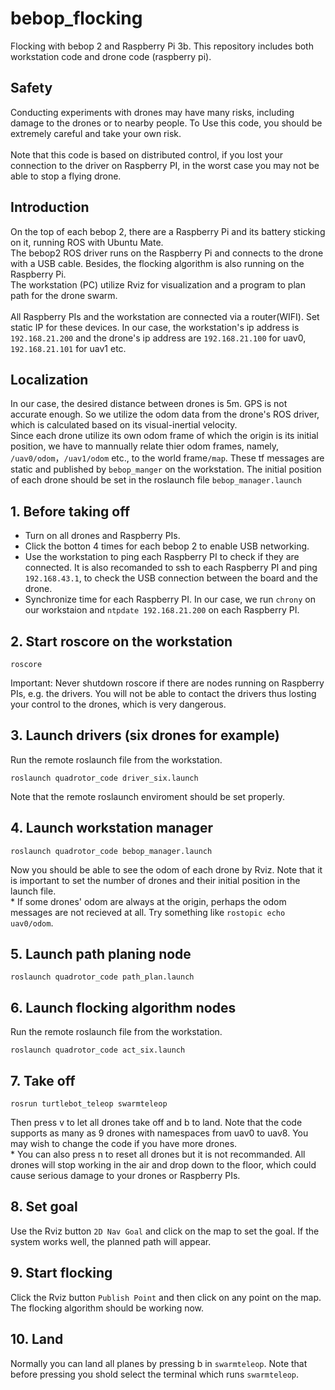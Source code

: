 # bebop_flocking
Flocking with bebop 2 and Raspberry Pi 3b. This repository includes both workstation code and drone code (raspberry pi).

## Safety
Conducting experiments with drones may have many risks, including damage to the drones or to nearby people. To Use this code, you should be extremely careful and take your own risk. \
\
Note that this code is based on distributed control, if you lost your connection to the driver on Raspberry PI, in the worst case you may not be able to stop a flying drone.

## Introduction
On the top of each bebop 2, there are a Raspberry Pi and its battery sticking on it, running ROS with Ubuntu Mate. \
The bebop2 ROS driver runs on the Raspberry Pi and connects to the drone with a USB cable. Besides, the flocking algorithm is also running on the Raspberry Pi. \
The workstation (PC) utilize Rviz for visualization and a program to plan path for the drone swarm. \
\
All Raspberry PIs and the workstation are connected via a router(WIFI). Set static IP for these devices. In our case, the workstation's ip address is `192.168.21.200` and the drone's ip address are `192.168.21.100` for uav0, `192.168.21.101` for uav1 etc.

## Localization
In our case, the desired distance between drones is 5m. GPS is not accurate enough. So we utilize the odom data from the drone's ROS driver, which is calculated based on its visual-inertial velocity. \
Since each drone utilize its own odom frame of which the origin is its initial position, we have to mannually relate thier odom frames, namely, `/uav0/odom`，`/uav1/odom` etc., to the world frame`/map`. These tf messages are static and published by `bebop_manger` on the workstation. The initial position of each drone should be set in the roslaunch file `bebop_manager.launch`

## 1. Before taking off
* Turn on all drones and Raspberry PIs.
* Click the botton 4 times for each bebop 2 to enable USB networking.
* Use the workstation to ping each Raspberry PI to check if they are connected. It is also recomanded to ssh to each Raspberry PI and ping `192.168.43.1`, to check the USB connection between the board and the drone.
* Synchronize time for each Raspberry PI. In our case, we run `chrony` on our workstaion and `ntpdate 192.168.21.200` on each Raspberry PI.

## 2. Start roscore on the workstation
```
roscore
```
Important: Never shutdown roscore if there are nodes running on Raspberry PIs, e.g. the drivers. You will not be able to contact the drivers thus losting your control to the drones, which is very dangerous. 

## 3. Launch drivers (six drones for example)
Run the remote roslaunch file from the workstation.
```
roslaunch quadrotor_code driver_six.launch
```
Note that the remote roslaunch enviroment should be set properly.

## 4. Launch workstation manager
```
roslaunch quadrotor_code bebop_manager.launch
```
Now you should be able to see the odom of each drone by Rviz. Note that it is important to set the number of drones and their initial position in the launch file. \
\* If some drones' odom are always at the origin, perhaps the odom messages are not recieved at all. Try something like `rostopic echo uav0/odom`.

## 5. Launch path planing node
```
roslaunch quadrotor_code path_plan.launch
```
## 6. Launch flocking algorithm nodes
Run the remote roslaunch file from the workstation.
```
roslaunch quadrotor_code act_six.launch
```
## 7. Take off
```
rosrun turtlebot_teleop swarmteleop
```
Then press v to let all drones take off and b to land. Note that the code supports as many as 9 drones with namespaces from uav0 to uav8. You may wish to change the code if you have more drones.  \
\* You can also press n to reset all drones but it is not recommanded. All drones will stop working in the air and drop down to the floor, which could cause serious damage to your drones or Raspberry PIs.

## 8. Set goal
Use the Rviz button `2D Nav Goal` and click on the map to set the goal. If the system works well, the planned path will appear.

## 9. Start flocking
Click the Rviz button `Publish Point` and then click on any point on the map. The flocking algorithm should be working now.

## 10. Land
Normally you can land all planes by pressing b in `swarmteleop`. Note that before pressing you shold select the terminal which runs `swarmteleop`.
